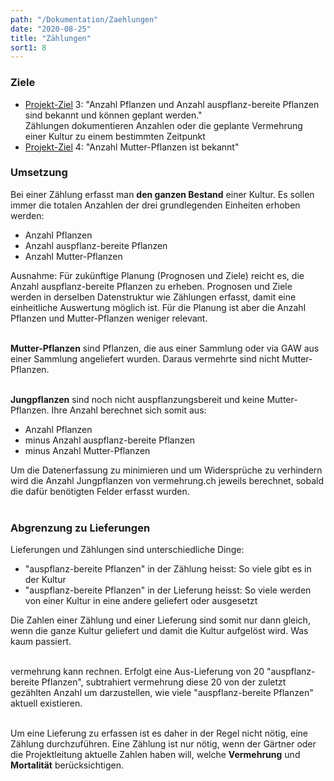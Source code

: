 ```yaml
---
path: "/Dokumentation/Zaehlungen"
date: "2020-08-25"
title: "Zählungen"
sort1: 8
---
```


### Ziele
- [Projekt-Ziel](/Dokumentation/Ziele) 3: "Anzahl Pflanzen und Anzahl auspflanz-bereite Pflanzen sind bekannt und können geplant werden."<br/>
  Zählungen dokumentieren Anzahlen oder die geplante Vermehrung einer Kultur zu einem bestimmten Zeitpunkt
- [Projekt-Ziel](/Dokumentation/Ziele) 4: "Anzahl Mutter-Pflanzen ist bekannt"

### Umsetzung

Bei einer Zählung erfasst man **den ganzen Bestand** einer Kultur. Es sollen immer die totalen Anzahlen der drei grundlegenden Einheiten erhoben werden:
- Anzahl Pflanzen
- Anzahl auspflanz-bereite Pflanzen
- Anzahl Mutter-Pflanzen

Ausnahme: Für zukünftige Planung (Prognosen und Ziele) reicht es, die Anzahl auspflanz-bereite Pflanzen zu erheben. Prognosen und Ziele werden in derselben Datenstruktur wie Zählungen erfasst, damit eine einheitliche Auswertung möglich ist. Für die Planung ist aber die Anzahl Pflanzen und Mutter-Pflanzen weniger relevant.<br/><br/>

**Mutter-Pflanzen** sind Pflanzen, die aus einer Sammlung oder via GAW aus einer Sammlung angeliefert wurden. Daraus vermehrte sind nicht Mutter-Pflanzen.<br/><br/>

**Jungpflanzen** sind noch nicht auspflanzungsbereit und keine Mutter-Pflanzen. Ihre Anzahl berechnet sich somit aus:
- Anzahl Pflanzen
- minus Anzahl auspflanz-bereite Pflanzen
- minus Anzahl Mutter-Pflanzen

Um die Datenerfassung zu minimieren und um Widersprüche zu verhindern wird die Anzahl Jungpflanzen von vermehrung.ch jeweils berechnet, sobald die dafür benötigten Felder erfasst wurden.
<br/><br/>

### Abgrenzung zu Lieferungen

Lieferungen und Zählungen sind unterschiedliche Dinge:

- "auspflanz-bereite Pflanzen" in der Zählung heisst: So viele gibt es in der Kultur
- "auspflanz-bereite Pflanzen" in der Lieferung heisst: So viele werden von einer Kultur in eine andere geliefert oder ausgesetzt

Die Zahlen einer Zählung und einer Lieferung sind somit nur dann gleich, wenn die ganze Kultur geliefert und damit die Kultur aufgelöst wird. Was kaum passiert.<br/><br/>

vermehrung kann rechnen. Erfolgt eine Aus-Lieferung von 20 "auspflanz-bereite Pflanzen", subtrahiert vermehrung diese 20 von der zuletzt gezählten Anzahl um darzustellen, wie viele "auspflanz-bereite Pflanzen" aktuell existieren.<br/><br/>

Um eine Lieferung zu erfassen ist es daher in der Regel nicht nötig, eine Zählung durchzuführen. Eine Zählung ist nur nötig, wenn der Gärtner oder die Projektleitung aktuelle Zahlen haben will, welche **Vermehrung** und **Mortalität** berücksichtigen.<br/><br/>
